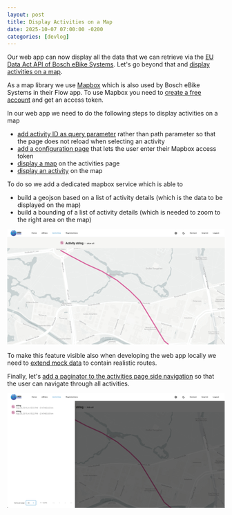 ```yaml
---
layout: post
title: Display Activities on a Map
date: 2025-10-07 07:00:00 -0200
categories: [devlog]
---
```


Our web app can now display all the data that we can retrieve via the [EU Data Act API of Bosch eBike Systems](https://flow.bosch-ebike.com/data-act).
Let's go beyond that and [display activities on a map](https://github.com/open-ebike/open-ebike-frontend/issues/20).

As a map library we use [Mapbox](https://www.mapbox.com/) which is also used by Bosch eBike Systems in their Flow app.
To use Mapbox you need to [create a free account](https://account.mapbox.com/auth/signup/) and get an access token.

In our web app we need to do the following steps to display activities on a map

* [add activity ID as query parameter](https://github.com/open-ebike/open-ebike-frontend/commit/ab831a3c7b3bbca5ca1d2bb9fe4f581f21435874) rather than path parameter so that the page does not reload when selecting an activity
* [add a configuration page](https://github.com/open-ebike/open-ebike-frontend/commit/3430c40ad60e399cedcf173a203bd661ba6f60a5) that lets the user enter their Mapbox access token
* [display a map](https://github.com/open-ebike/open-ebike-frontend/commit/75a29103182dc6d525befc6a14c5bc6c071b3716) on the activities page
* [display an activity](https://github.com/open-ebike/open-ebike-frontend/commit/ff468c9efdf7d725311f0ee0b8a8325ed9081e98) on the map

To do so we add a dedicated mapbox service which is able to
* build a geojson based on a list of activity details (which is the data to be displayed on the map)
* build a bounding of a list of activity details (which is needed to zoom to the right area on the map)

![web-app-activity-on-map.png](/assets/2025-10-07/web-app-activity-on-map.png)

To make this feature visible also when developing the web app locally we need to [extend mock data](https://github.com/open-ebike/open-ebike-frontend/commit/f67e5918cc4eac320d73e16d04381d1642ad2237) to contain realistic routes.

Finally, let's [add a paginator to the activities page side navigation](https://github.com/open-ebike/open-ebike-frontend/commit/e5deab6df8db41302aa1aee3346b5323ca92733e) so that the user can navigate through all activities.

![web-app-activity-paginator.png](/assets/2025-10-07/web-app-activity-paginator.png)
